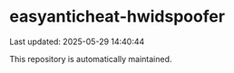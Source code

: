 # easyanticheat-hwidspoofer

Last updated: 2025-05-29 14:40:44

This repository is automatically maintained.
